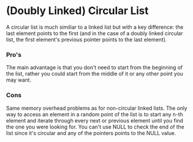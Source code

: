 # (Doubly Linked) Circular List

A circular list is much similiar to a linked list but with a key difference: the last element points to the first (and in the case of a doubly linked circular list, the first element's previous pointer points to the last element).

### Pro's

The main advantage is that you don't need to start from the beginning of the list, rather you could start from the middle of it or any other point you may want.

### Cons

Same memory overhead problems as for non-circular linked lists.
The only way to access an element in a random point of the list is to start any n-th element and iterate through every next or previous element until you find the one you were looking for.
You can't use NULL to check the end of the list since it's circular and any of the pointers points to the NULL value.